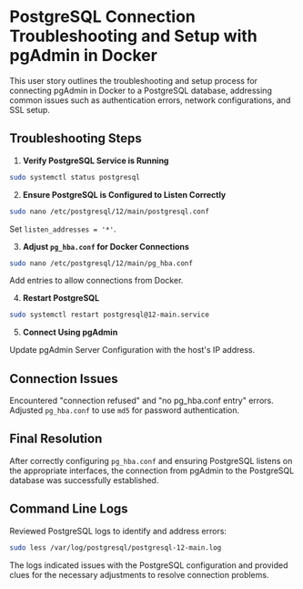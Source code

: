 # PostgreSQL Connection Troubleshooting and Setup with pgAdmin in Docker

This user story outlines the troubleshooting and setup process for connecting pgAdmin in Docker to a PostgreSQL database, addressing common issues such as authentication errors, network configurations, and SSL setup.

## Troubleshooting Steps

1. **Verify PostgreSQL Service is Running**

```bash
sudo systemctl status postgresql
```

2. **Ensure PostgreSQL is Configured to Listen Correctly**

```bash
sudo nano /etc/postgresql/12/main/postgresql.conf
```

Set `listen_addresses = '*'`.

3. **Adjust `pg_hba.conf` for Docker Connections**

```bash
sudo nano /etc/postgresql/12/main/pg_hba.conf
```

Add entries to allow connections from Docker.

4. **Restart PostgreSQL**

```bash
sudo systemctl restart postgresql@12-main.service
```

5. **Connect Using pgAdmin**

Update pgAdmin Server Configuration with the host's IP address.

## Connection Issues

Encountered "connection refused" and "no pg_hba.conf entry" errors. Adjusted `pg_hba.conf` to use `md5` for password authentication.

## Final Resolution

After correctly configuring `pg_hba.conf` and ensuring PostgreSQL listens on the appropriate interfaces, the connection from pgAdmin to the PostgreSQL database was successfully established.

## Command Line Logs

Reviewed PostgreSQL logs to identify and address errors:

```bash
sudo less /var/log/postgresql/postgresql-12-main.log
```

The logs indicated issues with the PostgreSQL configuration and provided clues for the necessary adjustments to resolve connection problems.
